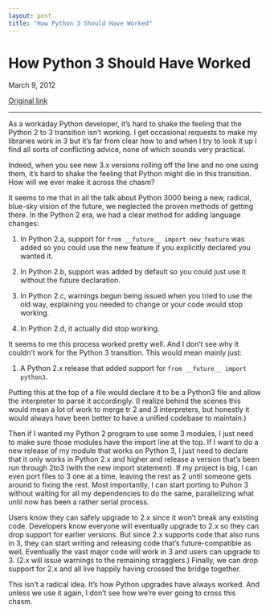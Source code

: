 ```yaml
---
layout: post
title: "How Python 3 Should Have Worked"
---
```

How Python 3 Should Have Worked
===============================

March 9, 2012

[Original link](http://www.aaronsw.com/weblog/python3)

* * * * *

As a workaday Python developer, it’s hard to shake the feeling that the
Python 2 to 3 transition isn’t working. I get occasional requests to
make my libraries work in 3 but it’s far from clear how to and when I
try to look it up I find all sorts of conflicting advice, none of which
sounds very practical.

Indeed, when you see new 3.x versions rolling off the line and no one
using them, it’s hard to shake the feeling that Python might die in this
transition. How will we ever make it across the chasm?

It seems to me that in all the talk about Python 3000 being a new,
radical, blue-sky vision of the future, we neglected the proven methods
of getting there. In the Python 2 era, we had a clear method for adding
language changes:

1.  In Python 2.a, support for `from __future__ import new_feature` was
    added so you could use the new feature if you explicitly declared
    you wanted it.

2.  In Python 2.b, support was added by default so you could just use it
    without the future declaration.

3.  In Python 2.c, warnings begun being issued when you tried to use the
    old way, explaining you needed to change or your code would stop
    working.

4.  In Python 2.d, it actually did stop working.

It seems to me this process worked pretty well. And I don’t see why it
couldn’t work for the Python 3 transition. This would mean mainly just:

1.  A Python 2.x release that added support for
    `from __future__ import python3`.

Putting this at the top of a file would declare it to be a Python3 file
and allow the interpreter to parse it accordingly. (I realize behind the
scenes this would mean a lot of work to merge tr 2 and 3 interpreters,
but honestly it would always have been better to have a unified codebase
to maintain.)

Then if I wanted my Python 2 program to use some 3 modules, I just need
to make sure those modules have the import line at the top. If I want to
do a new release of my module that works on Python 3, I just need to
declare that it only works in Python 2.x and higher and release a
version that’s been run through 2to3 (with the new import statement). If
my project is big, I can even port files to 3 one at a time, leaving the
rest as 2 until someone gets around to fixing the rest. Most
importantly, I can start porting to Puhon 3 without waiting for all my
dependencies to do the same, parallelizing what until now has been a
rather serial process.

Users know they can safely upgrade to 2.x since it won’t break any
existing code. Developers know everyone will eventually upgrade to 2.x
so they can drop support for earlier versions. But since 2.x supports
code that also runs in 3, they can start writing and releasing code
that’s future-compatible as well. Eventually the vast major code will
work in 3 and users can upgrade to 3. (2.x will issue warnings to the
remaining stragglers.) Finally, we can drop support for 2.x and all live
happily having crossed the bridge together.

This isn’t a radical idea. It’s how Python upgrades have always worked.
And unless we use it again, I don’t see how we’re ever going to cross
this chasm.

